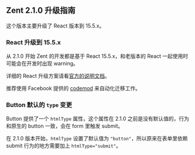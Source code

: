 ## Zent 2.1.0 升级指南

这个版本主要升级了 React 版本到 15.5.x。

### React 升级到 15.5.x

从 2.1.0 开始 Zent 的开发都是基于 React 15.5.x，和老版本的 React 一起使用时可能会在开发时出现 warning。

详细的 React 升级方案请看[官方的说明文档](https://facebook.github.io/react/blog/2017/04/07/react-v15.5.0.html)。

推荐使用 Facebook 提供的 [codemod](https://github.com/reactjs/react-codemod) 来自动化迁移工作。

### Button 默认的 `type` 变更

Button 提供了一个 `htmlType` 属性，这个属性在 2.1.0 之前是没有默认值的，行为和原生的 button 一致，会在 form 里触发 submit。

在 2.1.0 版本开始，`htmlType` 设置了默认值为 `"button"`，所以原来在表单里依赖 submit 行为的地方需要加上 `htmlType="submit"`。
